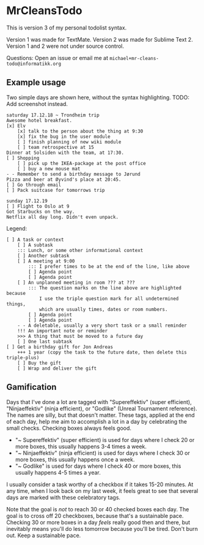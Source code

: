 # MrCleansTodo

This is version 3 of my personal todolist syntax.

Version 1 was made for TextMate. Version 2 was made for Sublime Text 2. Version 1 and 2 were not under source control.

Questions: Open an issue or email me at `michael+mr-cleans-todo@informatikk.org`

## Example usage

Two simple days are shown here, without the syntax highlighting. TODO: Add screenshot instead.

```
saturday 17.12.18 ~ Trondheim trip
Awesome hotel breakfast.
[x] Elv
    [x] talk to the person about the thing at 9:30
    [x] fix the bug in the user module
    [ ] finish planning of new wiki module
    [ ] team retrospective at 15
Dinner at Solsiden with the team, at 17:30.
[ ] Shopping
    [ ] pick up the IKEA-package at the post office
    [ ] buy a new mouse mat
- - Remember to send a birthday message to Jørund
Pizza and beer at Øyvind's place at 20:45.
[ ] Go through email
[ ] Pack suitcase for tomorrows trip

sunday 17.12.19
[ ] Flight to Oslo at 9
Got Starbucks on the way.
Netflix all day long. Didn't even unpack.
```

Legend:

```
[ ] A task or context
    [ ] A subtask
    ::: Lunch, or some other informational context
    [ ] Another subtask
    [ ] A meeting at 9:00
        ::: I prefer times to be at the end of the line, like above
        [ ] Agenda point
        [ ] Agenda point
    [ ] An unplanned meeting in room ??? at ???
        ::: The question marks on the line above are highlighted because
            I use the triple question mark for all undetermined things,
            which are usually times, dates or room numbers.
        [ ] Agenda point
        [ ] Agenda point
    - - A deletable, usually a very short task or a small reminder
    !!! An important note or reminder
    >>> A thing that must be moved to a future day
    [ ] One last subtask
[ ] Get a birthday gift for Jon Andreas
    +++ 1 year (copy the task to the future date, then delete this triple-plus)
    [ ] Buy the gift
    [ ] Wrap and deliver the gift
```

## Gamification

Days that I've done a lot are tagged with "Supereffektiv" (super efficient), "Ninjaeffektiv" (ninja efficient), or "Godlike" (Unreal Tournament reference). The names are silly, but that doesn't matter. These tags, applied at the end of each day, help me aim to accomplish a lot in a day by celebrating the small checks. Checking boxes always feels good.

- "~ Supereffektiv" (super efficient) is used for days where I check 20 or more boxes, this usually happens 3-4 times a week.
- "~ Ninjaeffektiv" (ninja efficient) is used for days where I check 30 or more boxes, this usually happens once a week.
- "~ Godlike" is used for days where I check 40 or more boxes, this usually happens 4-5 times a year.

I usually consider a task worthy of a checkbox if it takes 15-20 minutes. At any time, when I look back on my last week, it feels great to see that several days are marked with these celebratory tags.

Note that the goal is *not* to reach 30 or 40 checked boxes each day. The goal is to cross off 20 checkboxes, because that's a sustainable pace. Checking 30 or more boxes in a day *feels* really good then and there, but inevitably means you'll do less tomorrow because you'll be tired. Don't burn out. Keep a sustainable pace.
